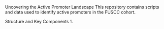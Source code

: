Uncovering the Active Promoter Landscape
This repository contains scripts and data used to identify active promoters in the FUSCC cohort. 

Structure and Key Components
1. 
